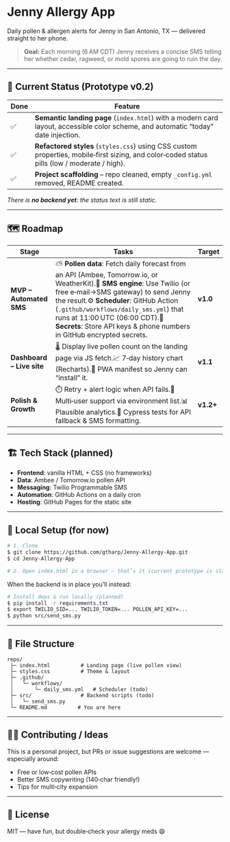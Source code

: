 # Jenny Allergy App

Daily pollen & allergen alerts for Jenny in San Antonio, TX — delivered straight to her phone.

> **Goal:** Each morning (6 AM CDT) Jenny receives a concise SMS telling her whether cedar, ragweed, or mold spores are going to ruin the day.

---

## 🚀 Current Status (Prototype v0.2)

| Done | Feature                                                                                                                                      |
| ---- | -------------------------------------------------------------------------------------------------------------------------------------------- |
| ✅    | **Semantic landing page** (`index.html`) with a modern card layout, accessible color scheme, and automatic “today” date injection.           |
| ✅    | **Refactored styles** (`styles.css`) using CSS custom properties, mobile‑first sizing, and color‑coded status pills (low / moderate / high). |
| ✅    | **Project scaffolding** – repo cleaned, empty `_config.yml` removed, README created.                                                         |

*There is ****no backend yet****: the status text is still static.*

---

## 🗺️ Roadmap

| Stage                     | Tasks                                                                                                                                                                                                                                                                                                                                                           | Target    |
| ------------------------- | --------------------------------------------------------------------------------------------------------------------------------------------------------------------------------------------------------------------------------------------------------------------------------------------------------------------------------------------------------------- | --------- |
| **MVP – Automated SMS**   | ⛅ **Pollen data**: Fetch daily forecast from an API (Ambee, Tomorrow\.io, or WeatherKit).📲 **SMS engine**: Use Twilio (or free e‑mail→SMS gateway) to send Jenny the result.⚙️ **Scheduler**: GitHub Action (`.github/workflows/daily_sms.yml`) that runs at 11:00 UTC (06:00 CDT).🔑 **Secrets**: Store API keys & phone numbers in GitHub encrypted secrets. | **v1.0**  |
| **Dashboard – Live site** | 🌡️ Display live pollen count on the landing page via JS fetch.📈 7‑day history chart (Recharts).📱 PWA manifest so Jenny can “install” it.                                                                                                                                                                                                                     | **v1.1**  |
| **Polish & Growth**       | ⏱️ Retry + alert logic when API fails.👥 Multi‑user support via environment list.📊 Plausible analytics.🧪 Cypress tests for API fallback & SMS formatting.                                                                                                                                                                                                     | **v1.2+** |

---

## 🏗️ Tech Stack (planned)

- **Frontend**: vanilla HTML + CSS (no frameworks)
- **Data**: Ambee / Tomorrow\.io pollen API
- **Messaging**: Twilio Programmable SMS
- **Automation**: GitHub Actions on a daily cron
- **Hosting**: GitHub Pages for the static site

---

## 🔧 Local Setup (for now)

```bash
# 1. Clone
$ git clone https://github.com/gtharp/Jenny-Allergy-App.git
$ cd Jenny-Allergy-App

# 2. Open index.html in a browser — that’s it (current prototype is static)
```

When the backend is in place you’ll instead:

```bash
# Install deps & run locally (planned)
$ pip install -r requirements.txt
$ export TWILIO_SID=... TWILIO_TOKEN=... POLLEN_API_KEY=...
$ python src/send_sms.py
```

---

## 📂 File Structure

```
repo/
 ├─ index.html          # Landing page (live pollen view)
 ├─ styles.css          # Theme & layout
 ├─ .github/
 │   └─ workflows/
 │       └─ daily_sms.yml   # Scheduler (todo)
 ├─ src/                # Backend scripts (todo)
 │   └─ send_sms.py
 └─ README.md          # You are here
```

---

## 🙋‍♀️ Contributing / Ideas

This is a personal project, but PRs or issue suggestions are welcome — especially around:

- Free or low‑cost pollen APIs
- Better SMS copywriting (140‑char friendly!)
- Tips for multi‑city expansion

---

## 📜 License

MIT — have fun, but double‑check your allergy meds 😄

